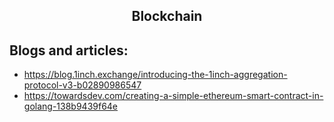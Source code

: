 <h2 align="center">Blockchain</h2>

## Blogs and articles:

- https://blog.1inch.exchange/introducing-the-1inch-aggregation-protocol-v3-b02890986547
- https://towardsdev.com/creating-a-simple-ethereum-smart-contract-in-golang-138b9439f64e


